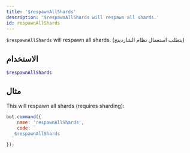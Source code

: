 ```yaml
---
title: '$respawnAllShards'
description: '$respawnAllShards will respawn all shards.'
id: respawnAllShards
---
```


`$respawnAllShards` will respawn all shards. (يتطلب استعمال نظام الشاردينج)

## الاستخدام

```php
$respawnAllShards
```

## مثال

This will respawn all shards (requires sharding):

```javascript
bot.command({
    name: 'respawnAllShards',
    code: `
   $respawnAllShards
  `
});
```